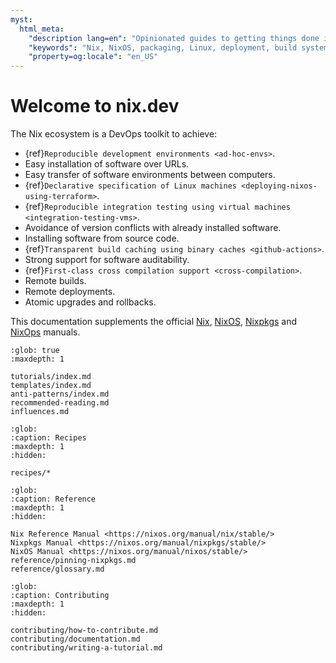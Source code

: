 ```yaml
---
myst:
  html_meta:
    "description lang=en": "Opinionated guides to getting things done in the Nix ecosystem."
    "keywords": "Nix, NixOS, packaging, Linux, deployment, build systems, reproducible, developer"
    "property=og:locale": "en_US"
---
```



# Welcome to nix.dev

The Nix ecosystem is a DevOps toolkit to achieve:

- {ref}`Reproducible development environments <ad-hoc-envs>`.
- Easy installation of software over URLs.
- Easy transfer of software environments between computers.
- {ref}`Declarative specification of Linux machines <deploying-nixos-using-terraform>`.
- {ref}`Reproducible integration testing using virtual machines <integration-testing-vms>`.
- Avoidance of version conflicts with already installed software.
- Installing software from source code.
- {ref}`Transparent build caching using binary caches <github-actions>`.
- Strong support for software auditability.
- {ref}`First-class cross compilation support <cross-compilation>`.
- Remote builds.
- Remote deployments.
- Atomic upgrades and rollbacks.

This documentation supplements the official [Nix](http://nixos.org/nix/manual/),
[NixOS](http://nixos.org/nixos/manual/), [Nixpkgs](http://nixos.org/nixpkgs/manual/)
and [NixOps](http://nixos.org/nixops/manual/) manuals.

```{toctree}
:glob: true
:maxdepth: 1

tutorials/index.md
templates/index.md
anti-patterns/index.md
recommended-reading.md
influences.md
```

```{toctree}
:glob:
:caption: Recipes
:maxdepth: 1
:hidden:

recipes/*
```

```{toctree}
:glob:
:caption: Reference
:maxdepth: 1
:hidden:

Nix Reference Manual <https://nixos.org/manual/nix/stable/>
Nixpkgs Manual <https://nixos.org/manual/nixpkgs/stable/>
NixOS Manual <https://nixos.org/manual/nixos/stable/>
reference/pinning-nixpkgs.md
reference/glossary.md
```

```{toctree}
:glob:
:caption: Contributing
:maxdepth: 1
:hidden:

contributing/how-to-contribute.md
contributing/documentation.md
contributing/writing-a-tutorial.md
```